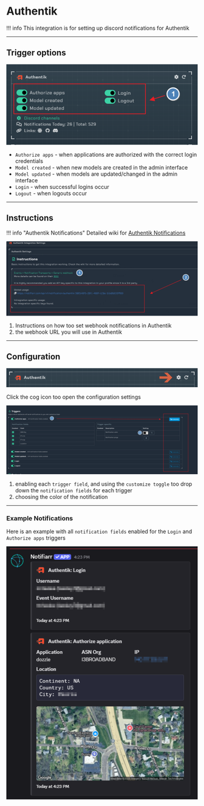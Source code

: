 # Authentik

!!! info
     This integration is for setting up discord notifications for Authentik

---

## Trigger options

![trigger-channels.png](../../assets/screenshots/integrations/authentik/triggers-channels.png)

- `Authorize apps` - when applications are authorized with the correct login credentials
- `Model created` - when new models are created in the admin interface
- `Model updated` - when models are updated/changed in the admin interface
- `Login` - when successful logins occur
- `Logout` - when logouts occur

---

## Instructions

!!! info "Authentik Notifications"
     Detailed wiki for [Authentik Notifications](https://docs.goauthentik.io/docs/sys-mgmt/events/notifications)

![instructions.png](../../assets/screenshots/integrations/authentik/instructions.png)

1. Instructions on how too set webhook notifications in Authentik
2. the webhook URL you will use in Authentik

---

## Configuration

![open-configuration.png](../../assets/screenshots/integrations/authentik/open-configuration.png)

Click the cog icon too open the configuration settings

![configuration.png](../../assets/screenshots/integrations/authentik/configuration.png)

1. enabling each `trigger field`, and using the `customize toggle` too drop down the `notification fields` for each trigger
2. choosing the color of the notification

---

### Example Notifications

Here is an example with all `notification fields` enabled for the `Login` and `Authorize apps` triggers

![example.png](../../assets/screenshots/integrations/authentik/example.png)
